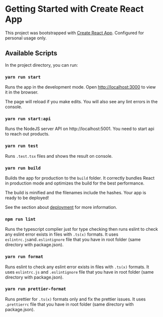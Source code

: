 # Getting Started with Create React App

This project was bootstrapped with [Create React App](https://github.com/facebook/create-react-app). Configured for personal usage only.

## Available Scripts

In the project directory, you can run:

### `yarn run start`

Runs the app in the development mode.
Open [http://localhost:3000](http://localhost:3000) to view it in the browser.

The page will reload if you make edits.
You will also see any lint errors in the console.

### `yarn run start:api`

Runs the NodeJS server API on http://localhost:5001. You need to start api to reach out products.

### `yarn run test`

Runs `.test.tsx` files and shows the result on console.

### `yarn run build`

Builds the app for production to the `build` folder.
It correctly bundles React in production mode and optimizes the build for the best performance.

The build is minified and the filenames include the hashes.
Your app is ready to be deployed!

See the section about [deployment](https://facebook.github.io/create-react-app/docs/deployment) for more information.

### `npm run lint`

Runs the typescript complier just for type checking then runs eslint to check any eslint error exists in files with `.ts(x)` formats. It uses `eslintrc.js`and`.eslintignore` file that you have in root folder (same directory with package.json).

### `yarn run format`

Runs eslint to check any eslint error exists in files with `.ts(x)` formats. It uses `eslintrc.js` and `.eslintignore` file that you have in root folder (same directory with package.json).

### `yarn run prettier-format`

Runs prettier for `.ts(x)` formats only and fix the prettier issues. It uses `.prettierrc` file that you have in root folder (same directory with package.json).
